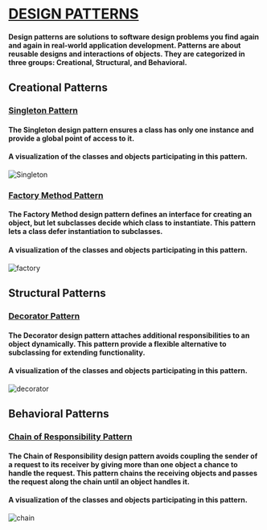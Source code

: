 # [DESIGN PATTERNS](#)

#### Design patterns are solutions to software design problems you find again and again in real-world application development. Patterns are about reusable designs and interactions of objects. They are categorized in three groups: Creational, Structural, and Behavioral.

## Creational Patterns

### [Singleton Pattern](https://github.com/serhatyamann/DESIGN_PATTERNS/tree/master/Singleton_Pattern)

#### The Singleton design pattern ensures a class has only one instance and provide a global point of access to it.

#### A visualization of the classes and objects participating in this pattern.
![Singleton](https://user-images.githubusercontent.com/25529312/139563016-f17a49c7-c538-4e4d-9046-f462903d34eb.png)

### [Factory Method Pattern](https://github.com/serhatyamann/DESIGN_PATTERNS/tree/master/Factory_Method_Pattern)

#### The Factory Method design pattern defines an interface for creating an object, but let subclasses decide which class to instantiate. This pattern lets a class defer instantiation to subclasses.

#### A visualization of the classes and objects participating in this pattern.
![factory](https://user-images.githubusercontent.com/25529312/139563021-ad0cdde9-5eda-4bc1-95cf-04ed9222e9e6.png)

## Structural Patterns

### [Decorator Pattern](https://github.com/serhatyamann/DESIGN_PATTERNS/tree/master/Decorator_Pattern)

#### The Decorator design pattern attaches additional responsibilities to an object dynamically. This pattern provide a flexible alternative to subclassing for extending functionality.

#### A visualization of the classes and objects participating in this pattern.
![decorator](https://user-images.githubusercontent.com/25529312/139563139-1261f29d-af1e-4c81-b078-9802526041a4.png)

## Behavioral Patterns

### [Chain of Responsibility Pattern](https://github.com/serhatyamann/DESIGN_PATTERNS/tree/master/Chain_of_Responsibility_Pattern)

#### The Chain of Responsibility design pattern avoids coupling the sender of a request to its receiver by giving more than one object a chance to handle the request. This pattern chains the receiving objects and passes the request along the chain until an object handles it.

#### A visualization of the classes and objects participating in this pattern.
![chain](https://user-images.githubusercontent.com/25529312/139563170-6e278713-120c-44a8-adbb-6291b7767318.png)
